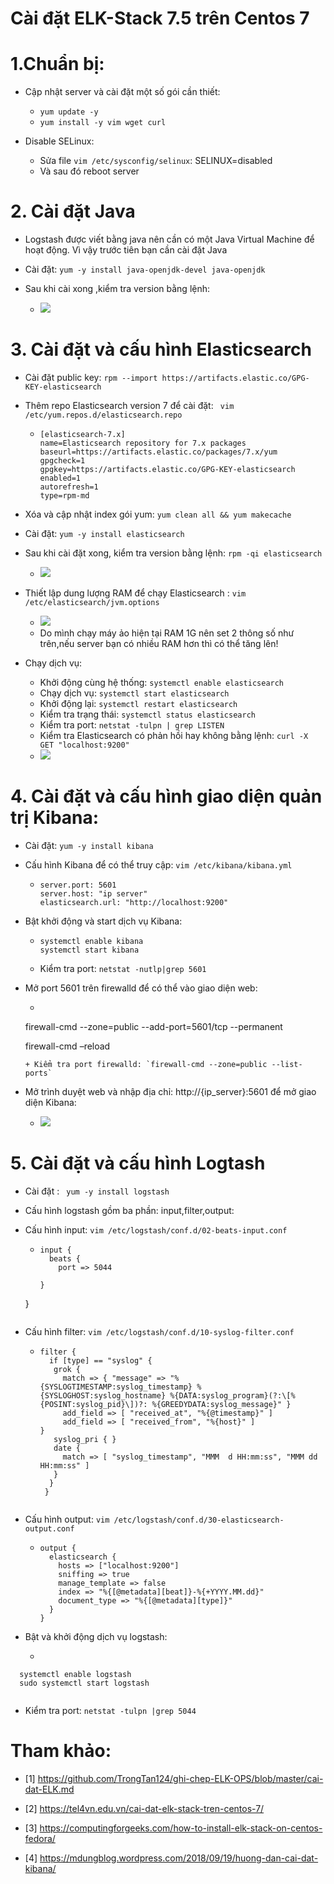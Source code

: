 
# Cài đặt ELK-Stack 7.5 trên Centos 7

# 1.Chuẩn bị:

- Cập nhật server và cài đặt một số gói cần thiết:

  + ` yum update -y ` 
  + ` yum install -y vim wget curl `
  
- Disable SELinux:
  
  + Sửa file `vim /etc/sysconfig/selinux`: SELINUX=disabled 
  + Và sau đó reboot server
  
# 2. Cài đặt Java

- Logstash được viết bằng java nên cần có một Java Virtual Machine để hoạt động. Vì vậy trước tiên bạn cần cài đặt Java

- Cài đặt: `yum -y install java-openjdk-devel java-openjdk`

- Sau khi cài xong ,kiểm tra version bằng lệnh:

  + ![]( /image/in5.PNG)

# 3. Cài đặt và cấu hình Elasticsearch

- Cài đặt public key: ` rpm --import https://artifacts.elastic.co/GPG-KEY-elasticsearch `

- Thêm repo Elasticsearch version 7 để cài đặt: ` vim /etc/yum.repos.d/elasticsearch.repo`

  + ```
    [elasticsearch-7.x]
	name=Elasticsearch repository for 7.x packages
	baseurl=https://artifacts.elastic.co/packages/7.x/yum
	gpgcheck=1
	gpgkey=https://artifacts.elastic.co/GPG-KEY-elasticsearch
	enabled=1
	autorefresh=1
	type=rpm-md
	
     ```
  
- Xóa và cập nhật index gói yum: ` yum clean all && yum makecache `

- Cài đặt: `yum -y install elasticsearch`

- Sau khi cài đặt xong, kiểm tra version bằng lệnh: `rpm -qi elasticsearch`

  + ![]( /image/in1.PNG)
  
- Thiết lập dung lượng RAM để chạy Elasticsearch : `vim /etc/elasticsearch/jvm.options`

  + ![]( /image/in2.PNG)
  + Do mình chạy máy ảo hiện tại RAM 1G nên set 2 thông số như trên,nếu server bạn có nhiều RAM hơn thì có thể tăng lên!
  
- Chạy dịch vụ:

  + Khởi động cùng hệ thống: `systemctl enable elasticsearch`
  + Chạy dịch vụ: `systemctl start elasticsearch`
  + Khởi động lại: `systemctl restart elasticsearch`
  + Kiểm tra trạng thái: `systemctl status elasticsearch`
  + Kiểm tra port: `netstat -tulpn | grep LISTEN`
  + Kiểm tra Elasticsearch có phản hồi hay không bằng lệnh: `curl -X GET "localhost:9200"`
  + ![]( /image/in3.PNG)
  
# 4. Cài đặt và cấu hình giao diện quản trị Kibana:

- Cài đặt: `yum -y install kibana`

- Cấu hình Kibana để có thể truy cập: `vim /etc/kibana/kibana.yml`
 
  + ```
    server.port: 5601
    server.host: "ip server"
    elasticsearch.url: "http://localhost:9200"  
    
    ```
- Bật khởi động và start dịch vụ Kibana:
 
  + ```
    systemctl enable kibana
    systemctl start kibana  
	
    ```
	
  + Kiểm tra port: `netstat -nutlp|grep 5601`

- Mở port 5601 trên firewalld để có thể vào giao diện web:

  + ``` 
   firewall-cmd --zone=public --add-port=5601/tcp --permanent
   
   firewall-cmd –reload  
  
    ```
  + Kiểm tra port firewalld: `firewall-cmd --zone=public --list-ports`	
	
- Mở trình duyệt web và nhập địa chỉ: http://{ip_server}:5601 để mở giao diện Kibana:

  + ![]( /image/kibana.PNG)	
  
# 5. Cài đặt và cấu hình Logtash

- Cài đặt : ` yum -y install logstash`

- Cấu hình logstash gồm ba phần: input,filter,output:

- Cấu hình input: `vim /etc/logstash/conf.d/02-beats-input.conf`

  + ```
    input {
      beats {
        port => 5044
    
    }
  } 
    ```

- Cấu hình filter: `vim /etc/logstash/conf.d/10-syslog-filter.conf`

  + ```
    filter {
      if [type] == "syslog" {
       grok {
         match => { "message" => "%{SYSLOGTIMESTAMP:syslog_timestamp} %{SYSLOGHOST:syslog_hostname} %{DATA:syslog_program}(?:\[%{POSINT:syslog_pid}\])?: %{GREEDYDATA:syslog_message}" }
         add_field => [ "received_at", "%{@timestamp}" ]
         add_field => [ "received_from", "%{host}" ]
    }
       syslog_pri { }
       date {
         match => [ "syslog_timestamp", "MMM  d HH:mm:ss", "MMM dd HH:mm:ss" ]
       }
      }
     }
	 
	```
	
- Cấu hình output: `vim /etc/logstash/conf.d/30-elasticsearch-output.conf`

  + ```
    output {
      elasticsearch {
        hosts => ["localhost:9200"]
        sniffing => true
        manage_template => false
        index => "%{[@metadata][beat]}-%{+YYYY.MM.dd}"
        document_type => "%{[@metadata][type]}"
      }
    }  
	
    ```
- Bật và khởi động dịch vụ logstash:

  + 
```
  systemctl enable logstash
  sudo systemctl start logstash	
	
   ```	
- Kiểm tra port: `netstat -tulpn |grep 5044`

# Tham khảo: 

- [1] https://github.com/TrongTan124/ghi-chep-ELK-OPS/blob/master/cai-dat-ELK.md

- [2] https://tel4vn.edu.vn/cai-dat-elk-stack-tren-centos-7/

- [3] https://computingforgeeks.com/how-to-install-elk-stack-on-centos-fedora/   

- [4] https://mdungblog.wordpress.com/2018/09/19/huong-dan-cai-dat-kibana/
  
    
